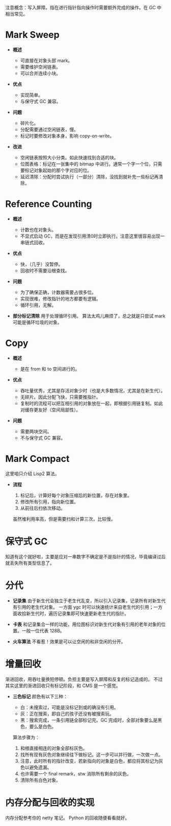 注意概念：写入屏障。指在进行指针指向操作时需要额外完成的操作。在 GC 中相当常见。

Mark Sweep
===
- **概述**
    - 可直接在对象头部 mark。
    - 需要维护空闲链表。
    - 可以合并连续小块。

- **优点**
    - 实现简单。
    - 与保守式 GC 兼容。

- **问题**
    - 碎片化。
    - 分配需要通过空闲链表，慢。
    - 标记时要修改对象本身，影响 copy-on-write。

- **改进**
    - 空闲链表按照大小分类。如此快速找到合适的块。
    - 位图表格：标记在一张集中的 bitmap 中进行。通常一个字一个位，只需要标记对象起始的那个字对应的位。
    - 延迟清除：分配时尝试执行（一部分）清除，没找到就补充一些标记再清除。

Reference Counting
===
- **概述**
    - 计数也在对象头。
    - 不显式启动 GC，而是在发现引用清0时立即执行。注意这里很容易出现一串链式回收。

- **优点**
    - 快，（几乎）没暂停。
    - 回收时不需要沿根查找。

- **问题**
    - 为了确保正确，计数器需要占很多位。
    - 实现很难，修改指针的地方都要有逻辑。
    - 循环引用，无解。

- **部分标记清除**
    用于处理循环引用。
    算法太鸡儿麻烦了，总之就是只尝试 mark 可能是循环垃圾的对象。

Copy
===
- **概述**
    - 是在 from 和 to 空间进行的。

- **优点**
    - 吞吐量优秀，尤其是存活对象少时（也是大多数情况，尤其是在新生代）。
    - 无碎片。因此分配飞快，只需要推指针。
    - 复制时的流程可以把互相引用的对象放在一起，即根据引用链复制。如此对缓存更友好（空间局部性）。

- **问题**
    - 需要两块空间。
    - 不与保守式 GC 兼容。

Mark Compact
===
这里咱只介绍 Lisp2 算法。
- **流程**
    1. 标记后，计算好每个对象压缩后的新位置，存在对象里。
    2. 修改所有引用，指向新位置。
    3. 从前往后扫依次移动。

    虽然堆利用率高，但是需要扫和计算三次，比较慢。

保守式 GC
===
知道有这个就好啦，主要是应对一串数字不确定是不是指针的情况，毕竟编译过后就丢失所有类型信息了。

分代
===
- **记录集**
    由于新生代会独立于老生代乱变，所以引入记录集，记录所有对新生代有引用的老生代对象。
    一方面 ygc 时可以快速统计来自老生代的引用；一方面收拾新生代时，遍历记录集即可快速更新老生代的指针。

- **卡表**
    和记录集合一样的功能，用位图标识对新生代对象有引用的老年对象的位置。一般一位代表 128B。

- **火车算法**
    不看惹！效果是可以让空闲的和非空闲的分开。

增量回收
===
渐进回收，用吞吐量换短停顿。负担主要是写入屏障和反复的标记造成的。
不过其实这里的渐进回收只有标记阶段，和 CMS 是一个感觉。

- **三色标记**
    颜色有以下三种：
    - 白：未搜索过，可能是没标记到或的确没有引用。
    - 灰：正在搜索，即自己的孩子还没有被搜索玩。
    - 黑：搜索完成，一条引用链全部标记完。GC 完成时，全部对象要么是黑色，要么是白色。

    算法步骤为：
    1. 和根直接相连的对象全部标灰色。
    2. 找所有现有灰色对象继续往下做标记。这一步可以并行做，一次做一点。
    3. 注意，此时所有的指针改变，若新指向的对象是白色，都应将其标记为灰色以避免遗漏。
    4. 也许需要一个 final remark，stw 消除所有剩余的灰色。
    5. 清除所有白色对象。

内存分配与回收的实现
===
内存分配参考你的 netty 笔记。
Python 的回收随便看看就好。